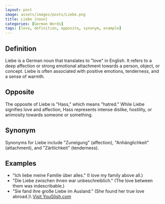 ```yaml
---
layout: post
image: assets/images/posts/Liebe.png
title: Liebe [noun]
categories: [German Words]
tags: [love, definition, opposite, synonym, example]
---
```


## Definition

Liebe is a German noun that translates to "love" in English. It refers to a deep affection or strong emotional attachment towards a person, object, or concept. Liebe is often associated with positive emotions, tenderness, and a sense of warmth.

## Opposite

The opposite of Liebe is "Hass," which means "hatred." While Liebe signifies love and affection, Hass represents intense dislike, hostility, or animosity towards someone or something.

## Synonym

Synonyms for Liebe include "Zuneigung" (affection), "Anhänglichkeit" (attachment), and "Zärtlichkeit" (tenderness).

## Examples

- "Ich liebe meine Familie über alles." (I love my family above all.)
- "Die Liebe zwischen ihnen war unbeschreiblich." (The love between them was indescribable.)
- "Sie fand ihre große Liebe im Ausland." (She found her true love abroad.)\ <a id="yg-widget-0" class="youglish-widget" data-query="Liebe" data-lang="german" data-components="8412" data-auto-start="0" data-bkg-color="theme_light" data-title="How%20to%20pronounce%20Liebe%20in%20German"  rel="nofollow" href="https://youglish.com">Visit YouGlish.com</a><script async src="https://youglish.com/public/emb/widget.js" charset="utf-8"></script>